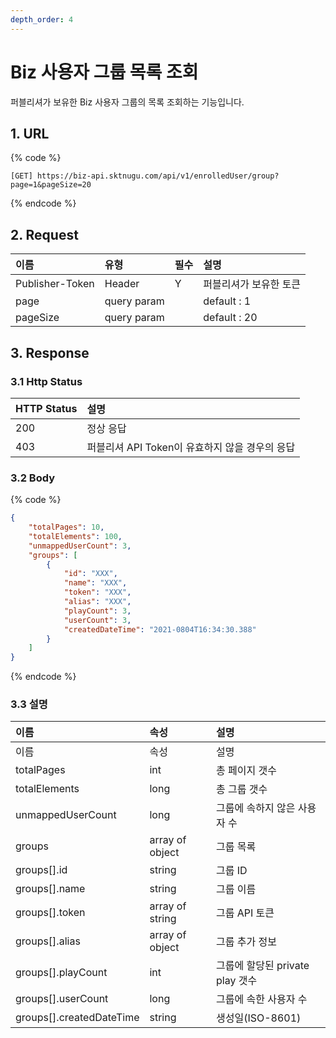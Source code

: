 ```yaml
---
depth_order: 4
---
```


# Biz 사용자 그룹 목록 조회

퍼블리셔가 보유한 Biz 사용자 그룹의 목록 조회하는 기능입니다.

## 1. URL <a id="Biz&#xC0AC;&#xC6A9;&#xC790;&#xADF8;&#xB8F9;&#xBAA9;&#xB85D;&#xC870;&#xD68C;v1-1.URL"></a>

{% code %}
```text
[GET] https://biz-api.sktnugu.com/api/v1/enrolledUser/group?page=1&pageSize=20
```
{% endcode %}

## 2. Request <a id="Biz&#xC0AC;&#xC6A9;&#xC790;&#xADF8;&#xB8F9;&#xBAA9;&#xB85D;&#xC870;&#xD68C;v1-2.Request"></a>

| 이름 | 유형 | 필수 | 설명 |
| :--- | :--- | :--- | :--- |
| Publisher-Token | Header | Y | 퍼블리셔가 보유한 토큰 |
| page | query param |  | default : 1 |
| pageSize | query param |  | default : 20 |

## 3. Response <a id="Biz&#xC0AC;&#xC6A9;&#xC790;&#xADF8;&#xB8F9;&#xBAA9;&#xB85D;&#xC870;&#xD68C;v1-3.Response"></a>

### 3.1 Http Status <a id="Biz&#xC0AC;&#xC6A9;&#xC790;&#xADF8;&#xB8F9;&#xBAA9;&#xB85D;&#xC870;&#xD68C;v1-3.1HttpStatus"></a>

| HTTP Status | 설명 |
| :--- | :--- |
| 200 | 정상 응답 |
| 403 | 퍼블리셔 API Token이 유효하지 않을 경우의 응답 |

### 3.2 Body <a id="Biz&#xC0AC;&#xC6A9;&#xC790;&#xADF8;&#xB8F9;&#xBAA9;&#xB85D;&#xC870;&#xD68C;v1-3.2Body"></a>

{% code %}
```json
{
    "totalPages": 10,
    "totalElements": 100,
    "unmappedUserCount": 3,
    "groups": [
        {
            "id": "XXX",
            "name": "XXX",
            "token": "XXX",
            "alias": "XXX",
            "playCount": 3,
            "userCount": 3,
            "createdDateTime": "2021-0804T16:34:30.388"
        }
    ]
}
```
{% endcode %}

### 3.3 설명 <a id="Biz&#xC0AC;&#xC6A9;&#xC790;&#xADF8;&#xB8F9;&#xBAA9;&#xB85D;&#xC870;&#xD68C;v1-3.3&#xC124;&#xBA85;"></a>

| 이름 | 속성 | 설명 |
| :--- | :--- | :--- |
| 이름 | 속성 | 설명 |
| totalPages | int | 총 페이지 갯수 |
| totalElements | long | 총 그룹 갯수 |
| unmappedUserCount | long | 그룹에 속하지 않은 사용자 수 |
| groups | array of object | 그룹 목록 |
| groups\[\].id | string | 그룹 ID |
| groups\[\].name | string | 그룹 이름 |
| groups\[\].token | array of string | 그룹 API 토큰 |
| groups\[\].alias | array of object | 그룹 추가 정보 |
| groups\[\].playCount | int | 그룹에 할당된 private play 갯수 |
| groups\[\].userCount | long | 그룹에 속한 사용자 수 |
| groups\[\].createdDateTime | string | 생성일\(ISO-8601\) |

